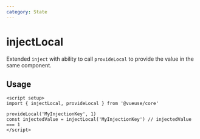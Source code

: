 ```yaml
---
category: State
---
```


# injectLocal

Extended `inject` with ability to call `provideLocal` to provide the value in the same component.

## Usage

```vue
<script setup>
import { injectLocal, provideLocal } from '@vueuse/core'

provideLocal('MyInjectionKey', 1)
const injectedValue = injectLocal('MyInjectionKey') // injectedValue === 1
</script>
```
